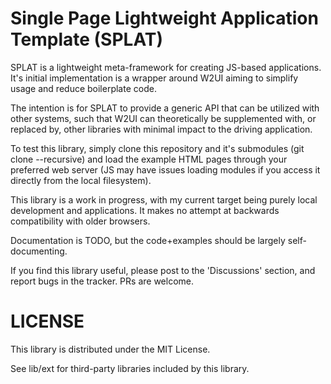 # Single Page Lightweight Application Template (SPLAT)

SPLAT is a lightweight meta-framework for creating JS-based applications.  It's initial implementation is a wrapper around W2UI aiming to simplify usage and reduce boilerplate code.

The intention is for SPLAT to provide a generic API that can be utilized with other systems, such that W2UI can theoretically be supplemented with, or replaced by, other libraries with minimal impact to the driving application. 

To test this library, simply clone this repository and it's submodules (git clone --recursive) and load the example HTML pages through your preferred web server (JS may have issues loading modules if you access it directly from the local filesystem).


This library is a work in progress, with my current target being purely local development and applications.  It makes no attempt at backwards compatibility with older browsers.

Documentation is TODO, but the code+examples should be largely self-documenting.

If you find this library useful, please post to the 'Discussions' section, and report bugs in the tracker.  PRs are welcome.

# LICENSE

This library is distributed under the MIT License. 

See lib/ext for third-party libraries included by this library.
